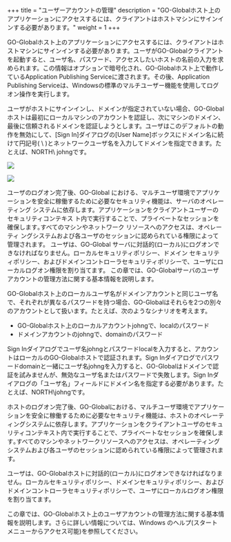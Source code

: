 +++
title = "ユーザーアカウントの管理"
description = "GO-Globalホスト上のアプリケーションにアクセスするには、クライアントはホストマシンにサインインする必要があります。"
weight = 1
+++

GO-Globalホスト上のアプリケーションにアクセスするには、クライアントはホストマシンにサインインする必要があります。ユーザがGO-Globalクライアントを起動すると、ユーザ名、パスワード、アクセスしたいホストの名前の入力を求められます。この情報はオプションで暗号化され、GO-Globalホスト上で動作しているApplication Publishing Serviceに渡されます。その後、Application Publishing Serviceは、Windowsの標準のマルチユーザー機能を使用してログオン操作を実行します。

ユーザがホストにサインインし、ドメインが指定されていない場合、GO-Globalホストは最初にローカルマシンのアカウントを認証し、次にマシンのドメイン、最後に信頼されるドメインを認証しようとします。ユーザはこのデフォルトの動作を無効にして、[Sign In]ダイアログの[User Name]ボックスにドメイン名に続けて円記号( \ )とネットワークユーザ名を入力してドメインを指定できます。たとえば、NORTH\  johngです。

![](/images/GG6-1.png)

![](/images/GG6-2.png)


ユーザのログオン完了後、GO-Global における、マルチユーザ環境でアプリケーションを安全に稼働するために必要なセキュリティ機能は、サーバのオペレーティング システムに依存します。アプリケーションをクライアントユーザーのセキュリティコンテキス ト内で実行することで、プライベートなセッションを確保します｡すべてのマシンやネットワーク リソースへのアクセスは、オペレーティ ングシステムおよび各ユーザのセッションに認められている権限によって管理されます。 ユーザは、GO-Global サーバに対話的(ローカル)にログオンできなければなりません。ローカルセキュリティポリシー、ドメイン セキュリティポリシー、およびドメインコントローラセキュリティポリシーで、ユーザにローカルログオン権限を割り当てます。 この章では、GO-Globalサーバのユーザアカウントの管理方法に関する基本情報を説明します。

GO-Globalホスト上のローカルユーザ名がドメインアカウントと同じユーザ名で、それぞれが異なるパスワードを持つ場合、GO-Globalはそれらを2つの別々のアカウントとして扱います。たとえば、次のようなシナリオを考えます。

* GO-Globalホスト上のローカルアカウントjohngで、localのパスワード
* ドメインアカウントのjohngで、domainのパスワード

Sign Inダイアログでユーザ名johngとパスワードlocalを入力すると、アカウントはローカルのGO-Globalホストで認証されます。Sign Inダイアログでパスワードdomainと一緒にユーザ名johngを入力すると、GO-Globalはドメインで認証を試みませんが、無効なユーザ名またはパスワードで失敗します。Sign Inダイアログの「ユーザ名」フィールドにドメイン名を指定する必要があります。たとえば、NORTH\johngです。

ホストのログオン完了後、GO-Globalにおける、マルチユーザ環境でアプリケーションを安全に稼働するために必要なセキュリティ機能は、ホストのオペレーティングシステムに依存します。アプリケーションをクライアントユーザのセキュリティコンテキスト内で実行することで、プライベートなセッションを確保します｡すべてのマシンやネットワークリソースへのアクセスは、オペレーティングシステムおよび各ユーザのセッションに認められている権限によって管理されます。

ユーザは、GO-Globalホストに対話的(ローカル)にログオンできなければなりません。ローカルセキュリティポリシー、ドメインセキュリティポリシー、およびドメインコントローラセキュリティポリシーで、ユーザにローカルログオン権限を割り当てます。

この章では、GO-Globalホスト上のユーザアカウントの管理方法に関する基本情報を説明します。さらに詳しい情報については、Windows のヘルプ(スタート メニューからアクセス可能)を参照してください。
